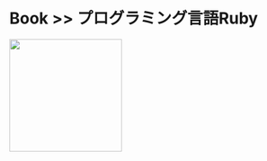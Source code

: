 # Book >> プログラミング言語Ruby

<img src="https://cover.openbd.jp/9784873113944.jpg" style="width: 200px"/>